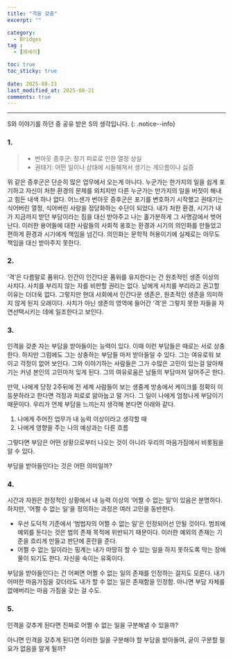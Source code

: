 ```yaml
---
title: "격을 갖춤" 
excerpt: ""

category:
  - Bridges
tag :
  - [에세이]

toc: true
toc_sticky: true
 
date: 2025-08-21
last_modified_at: 2025-08-21
comments: true
---
```


---

S와 이야기를 하던 중 공유 받은 S의 생각입니다.
{: .notice--info}

### 1.
> - 번아웃 증후군: 장기 피로로 인한 열정 상실
> - 권태기: 어떤 일이나 상태에 시들해져서 생기는 게으름이나 싫증

위 같은 증후군은 단순히 많은 업무에서 오는게 아니다. 누군가는 한가지의 일을 쉽게 포기하고 자신이 처한 환경의 문제를 외치지만 다른 누군가는 만가지의 일을 버젓이 해내고 힘든 내색 하나 없다. 어느샌가 번아웃 증후군은 포기를 변호하기 시작했고 권태기는 식어버린 열정, 식어버린 사랑을 정당화하는 수단이 되었다. 내가 처한 환경, 시기가 내가 지금까지 받던 부담이라는 짐을 대신 받아주고 나는 홀가분하게 그 사명감에서 벗어난다. 이러한 용어들에 대한 사람들의 사회적 옹호는 환경과 시기의 의인화를 만들었고 편하게 환경과 시기에게 책임을 넘긴다. 의인화는 문학적 허용이기에 실제로는 아무도 책임을 대신 받아주지 못한다.

### 2.

‘격’은 다름말로 품위다. 인간이 인간다운 품위를 유지한다는 건 원초적인 생존 이상의 사치다. 사치를 부리지 않는 자를 비판할 권리는 없다. 남에게 사치를 부리라고 권고할 이유는 더더욱 없다. 그렇지만 현대 사회에서 인간다운 생존은, 원초적인 생존을 의미하지 않게 된지 오래이다. 사치가 아닌 생존의 영역에 들어간 ‘격’은 그렇지 못한 자들을 자연선택시키는 데에 일조한다고 보인다.

### 3.

인격을 갖춘 자는 부담을 받아들이는 능력이 있다. 이때 이런 부담들은 때로는 서로 상충한다. 하지만 그럼에도 그는 상충하는 부담들 마저 받아들일 수 있다. 그는 여유로워 보이고 걱정이 없어 보인다. 그와 이야기하는 사람들은 그가 수많은 고민이 있는걸 알아채기는 커녕 본인의 고민마저 잊게 된다. 그의 여유로움은 남들의 부담마저 덜어주곤 한다.

만약, 나에게 당장 2주뒤에 전 세계 사람들이 보는 생중계 방송에서 케이크를 정확히 이등분하라고 한다면 걱정과 피로로 앓아눕고 말 거다. 그 일이 나에게 엄청나게 부담이기 때문이다. 우리가 언제 부담을 느끼는지 생각해 본다면 아래와 같다.
1. 나에게 주어진 업무가 내 능력 이상이라고 생각할 때
2. 나에게 영향을 주는 나의 예상과는 다른 흐름

그렇다면 부담은 어떤 상황으로부터 나오는 것이 아니라 우리의 마음가짐에서 비롯됨을 알 수 있다.

부담을 받아들인다는 것은 어떤 의미일까? 

### 4.

시간과 자원은 한정적인 상황에서 내 능력 이상의 ‘어쩔 수 없는 일’이 있음은 분명하다. 
하지만, '어쩔 수 없는 일'을 정의하는 과정은 여러 고민을 동반한다.
- 우선 도덕적 기준에서 ‘범법자의 어쩔 수 없는 일’은 인정되어선 안될 것이다. 범죄에 예외를 둔다는 것은 법의 존재 목적에 위반되기 때문이다. 이러한 예외의 존재는 기준을 흐리게 만들고 판단에 혼란을 준다.
- 어쩔 수 없는 일이라는 핑계는 내가 마땅히 할 수 있는 일을 하지 못하도록 막는 장애물이 되기도 한다. 자신을 속이는 유혹이다.

부담을 받아들인다는 건 어쩌면 어쩔 수 없는 일의 존재를 인정하는 걸지도 모른다. 내가 어떠한 마음가짐을 갖더라도 내가 할 수 없는 일은 존재함을 인정함. 아니면 부담 자체를 없애버리는 마음 가짐을 갖는 걸 수도.

### 5. 

인격을 갖추게 된다면 진짜로 어쩔 수 없는 일을 구분해낼 수 있을까? 

아니면 인격을 갖추게 된다면 이러한 일을 구분해야 할 부담을 받아들여, 굳이 구분할 필요가 없음을 알게 될까?